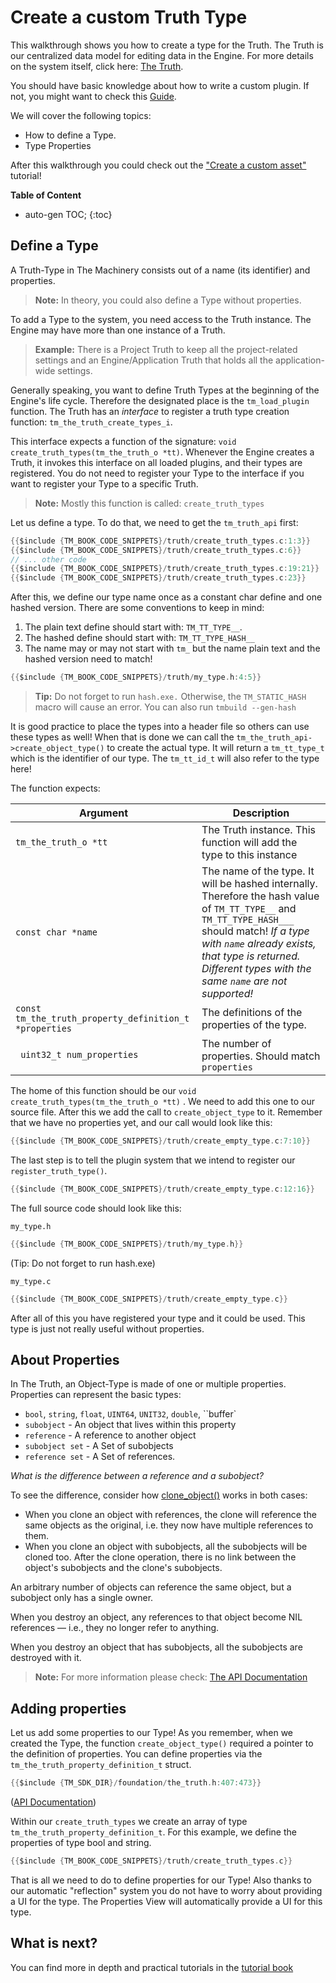 # Create a custom Truth Type

This walkthrough shows you how to create a type for the Truth. The Truth is our centralized data model for editing data in the Engine. For more details on the system itself, click here: [The Truth]({{base_url}}the_truth/index.html). 

You should have basic knowledge about how to write a custom plugin. If not, you might want to check this [Guide]({{the_machinery_book}}extending_the_machinery/the_plugin_system.html). 



We will cover the following topics:

- How to define a Type.
- Type Properties

After this walkthrough you could check out the ["Create a custom asset"]({{tutorials}}/the_truth/custom_asset/index.html) tutorial! 



**Table of Content**

* auto-gen TOC;
{:toc}

## Define a Type

A Truth-Type in The Machinery consists out of a name (its identifier) and properties. 



> **Note:** In theory, you could also define a Type without properties.



To add a Type to the system, you need access to the Truth instance. The Engine may have more than one instance of a Truth. 



> **Example:** There is a Project Truth to keep all the project-related settings and an Engine/Application Truth that holds all the application-wide settings.



Generally speaking, you want to define Truth Types at the beginning of the Engine's life cycle. Therefore the designated place is the `tm_load_plugin` function. The Truth has an *interface* to register a truth type creation function: `tm_the_truth_create_types_i`. 

This interface expects a function of the signature: `void create_truth_types(tm_the_truth_o *tt)`. Whenever the Engine creates a Truth, it invokes this interface on all loaded plugins, and their types are registered. You do not need to register your Type to the interface if you want to register your Type to a specific Truth.



> **Note:** Mostly this function is called: `create_truth_types`



Let us define a type. To do that, we need to get the `tm_truth_api` first:

```c
{{$include {TM_BOOK_CODE_SNIPPETS}/truth/create_truth_types.c:1:3}}
{{$include {TM_BOOK_CODE_SNIPPETS}/truth/create_truth_types.c:6}}
// ... other code
{{$include {TM_BOOK_CODE_SNIPPETS}/truth/create_truth_types.c:19:21}}
{{$include {TM_BOOK_CODE_SNIPPETS}/truth/create_truth_types.c:23}}
```

After this, we define our type name once as a constant char define and one hashed version. There are some conventions to keep in mind:

1. The plain text define should start with: `TM_TT_TYPE__`.
2. The hashed define should start with: `TM_TT_TYPE_HASH__`
3. The name may or may not start with `tm_` but the name plain text and the hashed version need to match!



```c
{{$include {TM_BOOK_CODE_SNIPPETS}/truth/my_type.h:4:5}}
```



> **Tip:** Do not forget to run `hash.exe.` Otherwise, the `TM_STATIC_HASH` macro will cause an error. You can also run `tmbuild --gen-hash`



It is good practice to place the types into a header file so others can use these types as well!  When that is done we can call the `tm_the_truth_api->create_object_type()` to create the actual type. It will return a `tm_tt_type_t` which is the identifier of our type. The `tm_tt_id_t` will also refer to the type here! 

The function expects:

| Argument                                               | Description                                                  |
| ------------------------------------------------------ | ------------------------------------------------------------ |
| `tm_the_truth_o *tt`                                   | The Truth instance. This function will add the type to this instance |
| `const char *name`                                     | The name of the type. It will be hashed internally. Therefore the hash value of `TM_TT_TYPE__`  and `TM_TT_TYPE_HASH___` should match!  *If a type with `name` already exists, that type is returned. Different types with the same `name` are not supported!* |
| `const tm_the_truth_property_definition_t *properties` | The definitions of the properties of the type.               |
| ` uint32_t num_properties`                             | The number of properties. Should match `properties`          |



The home of this function should be our `void create_truth_types(tm_the_truth_o *tt)` . We need to add this one to our source file. After this we add the call to `create_object_type` to it. Remember that we have no properties yet, and our call would look like this:



```c
{{$include {TM_BOOK_CODE_SNIPPETS}/truth/create_empty_type.c:7:10}}
```



The last step is to tell the plugin system that we intend to register our `register_truth_type()`.



```c
{{$include {TM_BOOK_CODE_SNIPPETS}/truth/create_empty_type.c:12:16}}
```



The full source code should look like this:

`my_type.h`

```c
{{$include {TM_BOOK_CODE_SNIPPETS}/truth/my_type.h}}
```

(Tip: Do not forget to run hash.exe)

`my_type.c`

```c
{{$include {TM_BOOK_CODE_SNIPPETS}/truth/create_empty_type.c}}
```



After all of this you have registered your type and it could be used. This type is just not really useful without properties.



## About Properties

In The Truth, an Object-Type is made of one or multiple properties. Properties can represent the basic types:

- `bool`, `string`, `float`, `UINT64`, `UNIT32`, `double`, ``buffer`
- `subobject` - An object that lives within this property 
- `reference` - A reference to another object
- `subobject set` - A Set of subobjects
- `reference set` - A Set of references.

*What is the difference between a reference and a subobject?*

To see the difference, consider how [clone_object()]({{docs}}foundation/the_truth.h.html#structtm_the_truth_api.clone_object()) works in both cases:

- When you clone an object with references, the clone will reference the same objects as the original, i.e. they now have multiple references to them.
- When you clone an object with subobjects, all the subobjects will be cloned too. After the clone operation, there is no link between the object's subobjects and the clone's subobjects.

An arbitrary number of objects can reference the same object, but a subobject only has a single owner.

When you destroy an object, any references to that object become NIL references — i.e., they no longer refer to anything.

When you destroy an object that has subobjects, all the subobjects are destroyed with it.



>  **Note:** For more information please check: [The API Documentation]({{docs}}foundation/the_truth.h.html#the_truth.h) 



## Adding properties

Let us add some properties to our Type! As you remember, when we created the Type, the function `create_object_type()` required a pointer to the definition of properties. You can define properties via the `tm_the_truth_property_definition_t` struct.

```c
{{$include {TM_SDK_DIR}/foundation/the_truth.h:407:473}}
```

([API Documentation]({{docs}}foundation/the_truth.h.html#structtm_the_truth_property_definition_t))



Within our `create_truth_types` we create an array of type `tm_the_truth_property_definition_t`. For this example, we define the properties of type bool and string.

```c
{{$include {TM_BOOK_CODE_SNIPPETS}/truth/create_truth_types.c}}
```



That is all we need to do to define properties for our Type! Also thanks to our automatic "reflection" system you do not have to worry about providing a UI for the type. The Properties View will automatically provide a UI for this type.

## What is next?

You can find more in depth and practical tutorials in the [tutorial book]({{tutorials}}/the_truth/index.html)
